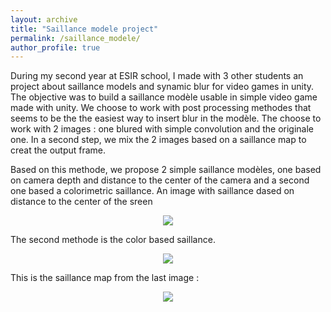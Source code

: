 ```yaml
---
layout: archive
title: "Saillance modele project"
permalink: /saillance_modele/
author_profile: true
---
```


During my second year at ESIR school, I made with 3 other students an project about saillance models and synamic blur for video games in unity. 
The objective was to build a saillance modèle usable in simple video game made with unity. 
We choose to work with post processing methodes that seems to be the the easiest way to insert blur in the modèle.
The choose to work with 2 images : one blured with simple convolution and the originale one. In a second step, we mix the 2 images based on a saillance map to creat the output frame.

Based on this methode, we propose 2 simple saillance modèles, one based on camera depth and distance to the center of the camera and a second one based a colorimetric saillance.
An image with saillance dased on distance to the center of the sreen
<div style="text-align:center"><img src="https://github.com/iribis/iribis.github.io/blob/master/images/VilleSaillanceCentrale.PNG?raw=true" /></div>

The second methode is the color based saillance.
<div style="text-align:center"><img src="https://github.com/iribis/iribis.github.io/blob/master/images/Dessin%20sans%20titre%20(6).jpg?raw=true" /></div>

This is the saillance map from the last image :
<div style="text-align:center"><img src="https://github.com/iribis/iribis.github.io/blob/master/images/Dessin%20sans%20titre%20(5).jpg?raw=true" /></div>

